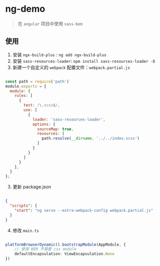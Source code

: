 # ng-demo

> 在 `angular` 项目中使用 `sass-bem`

## 使用

1. 安装 `ngx-build-plus` : `ng add ngx-build-plus`
2. 安装  `sass-resources-loader`: `npm install sass-resources-loader -D`
2. 新建一个自定义的 `webpack` 配置文件：`webpack.partial.js`

```js

const path = require('path')
module.exports = {
  module: {
    rules: [
      {
        test: /\.scss$/,
        use: [
          {
            loader: 'sass-resources-loader',
            options: {
              sourceMap: true,
              resources: [
                path.resolve(__dirname, '../../index.scss')
              ]
            }
          }
        ]
      }
    ],
  }
};

```

3. 更新 package.json

``` json

{
  "scripts": {
    "start": "ng serve --extra-webpack-config webpack.partial.js"
  }
}

```

4. 修改 `main.ts` 

```ts

platformBrowserDynamic().bootstrapModule(AppModule, {
    // 使用 BEM 不需要 css module
    defaultEncapsulation: ViewEncapsulation.None
})



```